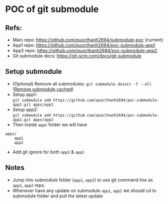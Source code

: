 # POC of git submodule


## Refs:
- Main repo: https://github.com/quocthanh2694/submodule-poc (current)
- App1 repo: https://github.com/quocthanh2694/poc-submodule-app1
- App2 repo: https://github.com/quocthanh2694/poc-submodule-app2
- Git submodule docs: https://git-scm.com/docs/git-submodule

## Setup submodule
- (Optional) Remove all submodules: `git submodule deinit -f --all` ([Remove submodule cached](https://stackoverflow.com/questions/20929336/git-submodule-add-a-git-directory-is-found-locally-issue))
- Setup app1:  
`git submodule add https://github.com/quocthanh2694/poc-submodule-app1.git apps/app1`
- Setup app2:  
`git submodule add https://github.com/quocthanh2694/poc-submodule-app2.git apps/app2` 
- Then inside `apps` folder we will have
```
apps/
    app1
    app2
```
- Add git ignore for both `app1` & `app2`

## Notes
- Jump into submodule folder (`app1`, `app2`) to use git command line as `app1`, `app2` repo.
- Whenever have any update on submodule `app1`, `app2` we should cd to submodule folder and pull the latest update